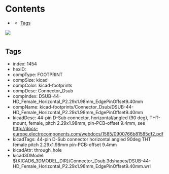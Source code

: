 



Contents
========

* [](#)
	* [Tags](#tags)
  
![][im]
# 

## Tags

- index: 1454
- hexID: 
- oompType: FOOTPRINT
- oompSize: kicad
- oompColor: kicad-footprints
- oompDesc: Connector_Dsub
- oompIndex: DSUB-44-HD_Female_Horizontal_P2.29x1.98mm_EdgePinOffset9.40mm
- oompName: kicad-footprints/Connector_Dsub/DSUB-44-HD_Female_Horizontal_P2.29x1.98mm_EdgePinOffset9.40mm
- kicadDesc: 44-pin D-Sub connector, horizontal/angled (90 deg), THT-mount, female, pitch 2.29x1.98mm, pin-PCB-offset 9.4mm, see http://docs-europe.electrocomponents.com/webdocs/1585/0900766b81585df2.pdf
- kicadTags: 44-pin D-Sub connector horizontal angled 90deg THT female pitch 2.29x1.98mm pin-PCB-offset 9.4mm
- kicadAttr: through_hole
- kicad3DModel: ${KICAD6_3DMODEL_DIR}/Connector_Dsub.3dshapes/DSUB-44-HD_Female_Horizontal_P2.29x1.98mm_EdgePinOffset9.40mm.wrl



[im]: image.png
